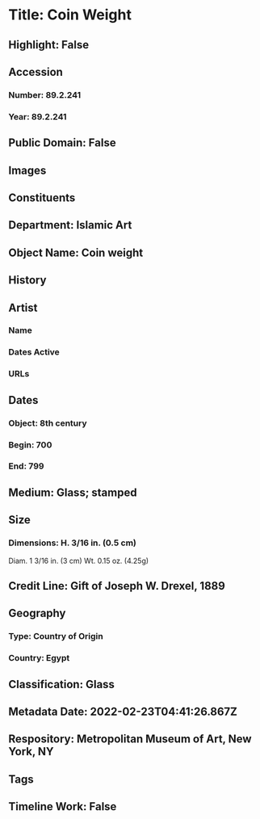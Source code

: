 # Title: Coin Weight
## Highlight: False
## Accession
### Number: 89.2.241
### Year: 89.2.241
## Public Domain: False
## Images
## Constituents
## Department: Islamic Art
## Object Name: Coin weight
## History
## Artist
### Name
### Dates Active
### URLs
## Dates
### Object: 8th century
### Begin: 700
### End: 799
## Medium: Glass; stamped
## Size
### Dimensions: H. 3/16 in. (0.5 cm)
Diam. 1 3/16 in. (3 cm)
Wt. 0.15 oz. (4.25g)
## Credit Line: Gift of Joseph W. Drexel, 1889
## Geography
### Type: Country of Origin
### Country: Egypt
## Classification: Glass
## Metadata Date: 2022-02-23T04:41:26.867Z
## Respository: Metropolitan Museum of Art, New York, NY
## Tags
## Timeline Work: False
